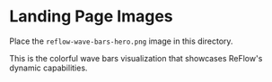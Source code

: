 # Landing Page Images

Place the `reflow-wave-bars-hero.png` image in this directory.

This is the colorful wave bars visualization that showcases ReFlow's dynamic capabilities.